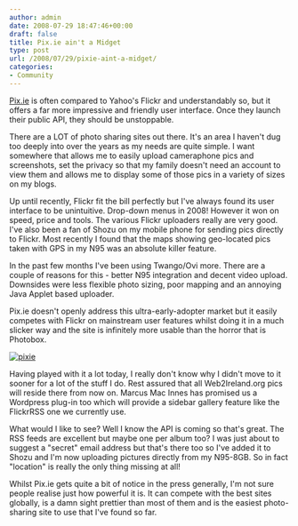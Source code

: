 ```yaml
---
author: admin
date: 2008-07-29 18:47:46+00:00
draft: false
title: Pix.ie ain't a Midget
type: post
url: /2008/07/29/pixie-aint-a-midget/
categories:
- Community
---
```


[Pix.ie](http://www.pix.ie/) is often compared to Yahoo's Flickr and understandably so, but it offers a far more impressive and friendly user interface. Once they launch their public API, they should be unstoppable.

There are a LOT of photo sharing sites out there. It's an area I haven't dug too deeply into over the years as my needs are quite simple. I want somewhere that allows me to easily upload cameraphone pics and screenshots, set the privacy so that my family doesn't need an account to view them and allows me to display some of those pics in a variety of sizes on my blogs.

Up until recently, Flickr fit the bill perfectly but I've always found its user interface to be unintuitive. Drop-down menus in 2008! However it won on speed, price and tools. The various Flickr uploaders really are very good. I've also been a fan of Shozu on my mobile phone for sending pics directly to Flickr. Most recently I found that the maps showing geo-located pics taken with GPS in my N95 was an absolute killer feature.

In the past few months I've been using Twango/Ovi more. There are a couple of reasons for this - better N95 integration and decent video upload. Downsides were less flexible photo sizing, poor mapping and an annoying Java Applet based uploader.

Pix.ie doesn't openly address this ultra-early-adopter market but it easily competes with Flickr on mainstream user features whilst doing it in a much slicker way and the site is infinitely more usable than the horror that is Photobox.


[![pixie](http://photos2.pix.ie/4D/B9/4DB99DDEF54C4931B1843E105927184D-500.jpg)
](http://pix.ie/conor/616069)



Having played with it a lot today, I really don't know why I didn't move to it sooner for a lot of the stuff I do. Rest assured that all Web2Ireland.org pics will reside there from now on. Marcus Mac Innes has promised us a Wordpress plug-in too which will provide a sidebar gallery feature like the FlickrRSS one we currently use.

What would I like to see? Well I know the API is coming so that's great. The RSS feeds are excellent but maybe one per album too? I was just about to suggest a "secret" email address but that's there too so I've added it to Shozu and I'm now uploading pictures directly from my N95-8GB. So in fact "location" is really the only thing missing at all!

Whilst Pix.ie gets quite a bit of notice in the press generally, I'm not sure people realise just how powerful it is. It can compete with the best sites globally, is a damn sight prettier than most of them and is the easiest photo-sharing site to use that I've found so far.
